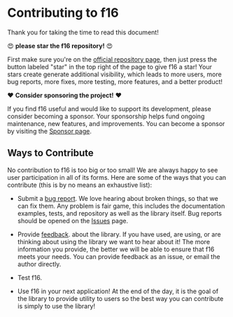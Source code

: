 # Contributing to f16

Thank you for taking the time to read this document!

:heart_eyes: **please star the f16 repository!** :heart_eyes:

First make sure you're on the
[official repository page](https://github.com/daniele77/f16/blob/main/CONTRIBUTING.md),
then just press the button labeled "star" in the top right of the page
to give f16 a star! Your stars create generate additional visibility,
which leads to more users, more bug reports, more fixes, more testing,
more features, and a better product!

:heart: **Consider sponsoring the project!** :heart:

If you find f16 useful and would like to support its development,
please consider becoming a sponsor. Your sponsorship helps fund ongoing maintenance,
new features, and improvements.
You can become a sponsor by visiting the [Sponsor page](https://github.com/sponsors/daniele77).

## Ways to Contribute

No contribution to f16 is too big or too small! We are
always happy to see user participation in all of its forms.
Here are some of the ways that you can contribute (this is
by no means an exhaustive list):

* Submit a
  [bug report](https://github.com/daniele77/f16/issues).
  We love hearing about broken things, so
  that we can fix them. Any problem is fair game, this includes
  the documentation examples, tests, and repository as well as the
  library itself. Bug reports should be opened on the
  [Issues](https://github.com/daniele77/f16/issues) page.

* Provide
  [feedback](https://github.com/daniele77/f16/issues).
  about the library. If you have used, are using,
  or are thinking about using the library we want to hear about it!
  The more information you provide, the better we will be able
  to ensure that f16 meets your needs. You can provide feedback
  as an issue, or email the author directly.

* Test f16.

* Use f16 in your next application! At the end of the day, it is the
  goal of the library to provide utility to users so the best way you
  can contribute is simply to use the library!
